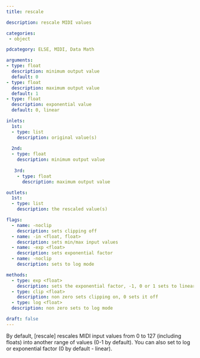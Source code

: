 ```yaml
---
title: rescale

description: rescale MIDI values

categories:
 - object

pdcategory: ELSE, MIDI, Data Math

arguments:
- type: float
  description: minimum output value
  default: 0
- type: float
  description: maximum output value
  default: 1
- type: float
  description: exponential value
  default: 0, linear

inlets:
  1st:
  - type: list
    description: original value(s)
    
  2nd:
  - type: float
    description: minimum output value
      
   3rd:
    - type: float
      description: maximum output value

outlets:
  1st:
  - type: list
    description: the rescaled value(s)

flags:
  - name: -noclip
    description: sets clipping off
  - name: -in <float, float> 
    description: sets min/max input values
  - name: -exp <float> 
    description: sets exponential factor
  - name: -noclip
    description: sets to log mode

methods:
  - type: exp <float>
    description: sets the exponential factor, -1, 0 or 1 sets to linear
  - type: clip <float>
    description: non zero sets clipping on, 0 sets it off
  - type: log <float>
  description: non zero sets to log mode

draft: false
---
```


By default, [rescale] rescales MIDI input values from 0 to 127 (including floats) into another range of values (0-1 by default). You can also set to log or exponential factor (0 by default - linear).
